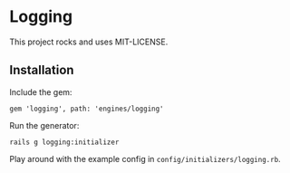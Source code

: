 # Logging

This project rocks and uses MIT-LICENSE.

## Installation

Include the gem:

```
gem 'logging', path: 'engines/logging'
```

Run the generator:

```
rails g logging:initializer
```

Play around with the example config in `config/initializers/logging.rb`.
